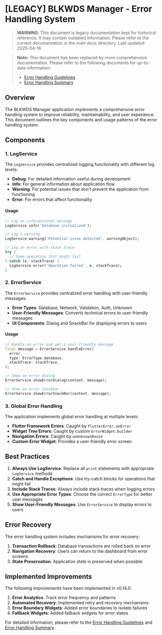 # [LEGACY] BLKWDS Manager - Error Handling System

> **WARNING**: This document is legacy documentation kept for historical reference.
> It may contain outdated information. Please refer to the current documentation in the main docs directory.
> Last updated: 2025-04-16


> **Note:** This document has been replaced by more comprehensive documentation. Please refer to the following documents for up-to-date information:
> - [Error Handling Guidelines](./development/error_handling_guidelines.md)
> - [Error Handling Summary](./development/error_handling_summary.md)

## Overview

The BLKWDS Manager application implements a comprehensive error handling system to improve reliability, maintainability, and user experience. This document outlines the key components and usage patterns of the error handling system.

## Components

### 1. LogService

The `LogService` provides centralized logging functionality with different log levels:

- **Debug**: For detailed information useful during development
- **Info**: For general information about application flow
- **Warning**: For potential issues that don't prevent the application from functioning
- **Error**: For errors that affect functionality

#### Usage

```dart
// Log an informational message
LogService.info('Database initialized');

// Log a warning
LogService.warning('Potential issue detected', warningObject);

// Log an error with stack trace
try {
  // Some operation that might fail
} catch (e, stackTrace) {
  LogService.error('Operation failed', e, stackTrace);
}
```

### 2. ErrorService

The `ErrorService` provides centralized error handling with user-friendly messages:

- **Error Types**: Database, Network, Validation, Auth, Unknown
- **User-Friendly Messages**: Converts technical errors to user-friendly messages
- **UI Components**: Dialog and SnackBar for displaying errors to users

#### Usage

```dart
// Handle an error and get a user-friendly message
final message = ErrorService.handleError(
  error,
  type: ErrorType.database,
  stackTrace: stackTrace,
);

// Show an error dialog
ErrorService.showErrorDialog(context, message);

// Show an error snackbar
ErrorService.showErrorSnackBar(context, message);
```

### 3. Global Error Handling

The application implements global error handling at multiple levels:

- **Flutter Framework Errors**: Caught by `FlutterError.onError`
- **Widget Tree Errors**: Caught by custom `ErrorWidget.builder`
- **Navigation Errors**: Caught by `onUnknownRoute`
- **Custom Error Widget**: Provides a user-friendly error screen

## Best Practices

1. **Always Use LogService**: Replace all `print` statements with appropriate `LogService` methods
2. **Catch and Handle Exceptions**: Use try-catch blocks for operations that might fail
3. **Include Stack Traces**: Always include stack traces when logging errors
4. **Use Appropriate Error Types**: Choose the correct `ErrorType` for better user messages
5. **Show User-Friendly Messages**: Use `ErrorService` to display errors to users

## Error Recovery

The error handling system includes mechanisms for error recovery:

1. **Transaction Rollback**: Database transactions are rolled back on error
2. **Navigation Recovery**: Users can return to the dashboard from error screens
3. **State Preservation**: Application state is preserved when possible

## Implemented Improvements

The following improvements have been implemented in v0.14.0:

1. **Error Analytics**: Track error frequency and patterns
2. **Automated Recovery**: Implemented retry and recovery mechanisms
3. **Error Boundary Widgets**: Added error boundaries to isolate failures
4. **Fallback Widgets**: Added fallback widgets for error states

For detailed information, please refer to the [Error Handling Guidelines](./development/error_handling_guidelines.md) and [Error Handling Summary](./development/error_handling_summary.md).
